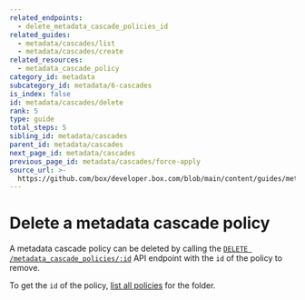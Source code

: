 ```yaml
---
related_endpoints:
  - delete_metadata_cascade_policies_id
related_guides:
  - metadata/cascades/list
  - metadata/cascades/create
related_resources:
  - metadata_cascade_policy
category_id: metadata
subcategory_id: metadata/6-cascades
is_index: false
id: metadata/cascades/delete
rank: 5
type: guide
total_steps: 5
sibling_id: metadata/cascades
parent_id: metadata/cascades
next_page_id: metadata/cascades
previous_page_id: metadata/cascades/force-apply
source_url: >-
  https://github.com/box/developer.box.com/blob/main/content/guides/metadata/6-cascades/5-delete.md
---
```

# Delete a metadata cascade policy

A metadata cascade policy can be deleted by calling the
[`DELETE /metadata_cascade_policies/:id`][e_delete] API endpoint with the
`id` of the policy to remove.

<Samples id='delete_metadata_cascade_policies_id' >

</Samples>

<Message>

To get the `id` of the policy,
[list all policies][g_list_policies] for the folder.

</Message>

[e_delete]: e://delete_metadata_cascade_policies_id
[g_list_policies]: g://metadata/cascades/list